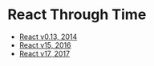 # React Through Time

- [React v0.13, 2014](tree/react-v0.13-2014)
- [React v15, 2016](tree/react-v15-2016)
- [React v17, 2017](tree/react-v17-2020)
